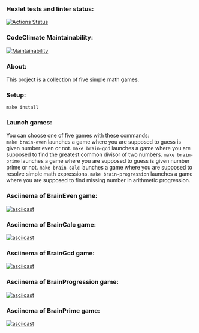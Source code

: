 ### Hexlet tests and linter status:
[![Actions Status](https://github.com/subthored/php-project-45/actions/workflows/hexlet-check.yml/badge.svg)](https://github.com/subthored/php-project-45/actions)

### CodeClimate Maintainability:
[![Maintainability](https://api.codeclimate.com/v1/badges/f4a4a37324c9e2ada926/maintainability)](https://codeclimate.com/github/subthored/php-project-45/maintainability)

### About:
This project is a collection of five simple math games. 

### Setup:
`make install`

### Launch games:
You can choose one of five games with these commands:  
`make brain-even` launches a game where you are supposed to guess is given number even or not.
`make brain-gcd` launches a game where you are supposed to find the greatest common divisor of two numbers.
`make brain-prime` launches a game where you are supposed to guess is given number prime or not.
`make brain-calc` launches a game where you are supposed to resolve simple math expressions.
`make brain-progression` launches a game where you are supposed to find missing number in arithmetic progression.

### Asciinema of BrainEven game:
[![asciicast](https://asciinema.org/a/V9ym56ueSYGl0ZDLGssGs9ObN.svg)](https://asciinema.org/a/V9ym56ueSYGl0ZDLGssGs9ObN)

### Asciinema of BrainCalc game:
[![asciicast](https://asciinema.org/a/jiMVBBK66wpbAQYR2tGs6MqeB.svg)](https://asciinema.org/a/jiMVBBK66wpbAQYR2tGs6MqeB)

### Asciinema of BrainGcd game:
[![asciicast](https://asciinema.org/a/qAgrcsbwRNhzN4cYiDUH4ZoZy.svg)](https://asciinema.org/a/qAgrcsbwRNhzN4cYiDUH4ZoZy)

### Asciinema of BrainProgression game:
[![asciicast](https://asciinema.org/a/z6OtYoqKGiERnJHdqlIeIPoLu.svg)](https://asciinema.org/a/z6OtYoqKGiERnJHdqlIeIPoLu)

### Asciinema of BrainPrime game:
[![asciicast](https://asciinema.org/a/J4rJQM5l30aCMb6mLaRh8EOKt.svg)](https://asciinema.org/a/J4rJQM5l30aCMb6mLaRh8EOKt)
